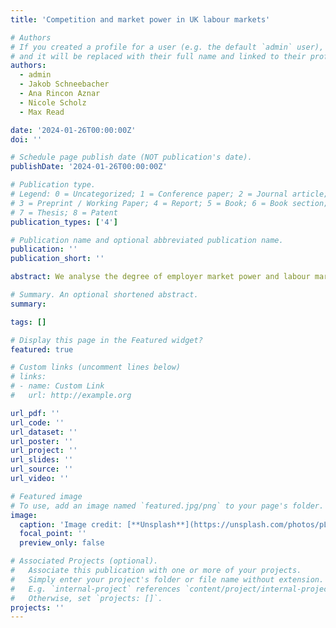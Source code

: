 ```yaml
---
title: 'Competition and market power in UK labour markets'

# Authors
# If you created a profile for a user (e.g. the default `admin` user), write the username (folder name) here
# and it will be replaced with their full name and linked to their profile.
authors:
  - admin
  - Jakob Schneebacher
  - Ana Rincon Aznar
  - Nicole Scholz
  - Max Read

date: '2024-01-26T00:00:00Z'
doi: ''

# Schedule page publish date (NOT publication's date).
publishDate: '2024-01-26T00:00:00Z'

# Publication type.
# Legend: 0 = Uncategorized; 1 = Conference paper; 2 = Journal article;
# 3 = Preprint / Working Paper; 4 = Report; 5 = Book; 6 = Book section;
# 7 = Thesis; 8 = Patent
publication_types: ['4']

# Publication name and optional abbreviated publication name.
publication: ''
publication_short: ''

abstract: We analyse the degree of employer market power and labour market concentration in the UK. We investigate the relationship between employer power, labour market institutions, and labour market outcomes. We have also assessed the impact of four trends driving the changing nature of work that could potentailly impact employer market power - working-from-home and hyrbid working, the rise of the gig economy, restrictive covenants, and changes in pay-setting policies. We find that in the UK, employer market power and labour market concentration have not increased over the last twenty years, in contrast to the US. Nonetheless, there are large and persistent differences in both measures across regions, occupations, and firms. For affected workers, concentrated labour markets have a very real cost. Comparing similar workers, wages are on average 10% lower in the most concentrated labour markets compared to the least concentrated. Finally, changes to technology and differences in wage bargaining norms all have the potential to affect employer market power in complex ways.

# Summary. An optional shortened abstract.
summary: 

tags: []

# Display this page in the Featured widget?
featured: true

# Custom links (uncomment lines below)
# links:
# - name: Custom Link
#   url: http://example.org

url_pdf: ''
url_code: ''
url_dataset: ''
url_poster: ''
url_project: ''
url_slides: ''
url_source: ''
url_video: ''

# Featured image
# To use, add an image named `featured.jpg/png` to your page's folder.
image:
  caption: 'Image credit: [**Unsplash**](https://unsplash.com/photos/pLCdAaMFLTE)'
  focal_point: ''
  preview_only: false

# Associated Projects (optional).
#   Associate this publication with one or more of your projects.
#   Simply enter your project's folder or file name without extension.
#   E.g. `internal-project` references `content/project/internal-project/index.md`.
#   Otherwise, set `projects: []`.
projects: ''
---
```

